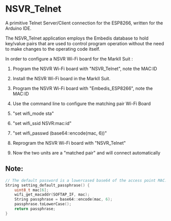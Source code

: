 # NSVR_Telnet

A primitive Telnet Server/Client connection for the ESP8266,
written for the Arduino IDE.

The NSVR_Telnet application employs the Embedis database to hold 
key/value pairs that are used to control program operation without
the need to make changes to the operating code itself.

In order to configure a NSVR Wi-Fi board for the MarkII Suit :

1) Program the NSVR Wi-Fi board with "NSVR_Telnet", note the MAC:ID

2) Install the NSVR Wi-Fi board in the MarkII Suit.

3) Program the NSVR Wi-Fi board with "Embedis_ESP8266", note the MAC:ID

4) Use the command line to configure the matching pair Wi-Fi Board

5) "set wifi_mode sta"

6) "set wifi_ssid NSVR:mac:id"

7) "set wifi_passwd (base64::encode(mac, 6))"

8) Reprogram the NSVR Wi-Fi board with "NSVR_Telnet"

9) Now the two units are a "matched pair" and will connect automatically

Note:
-----
```C
// The default password is a lowercased base64 of the access point MAC.
String setting_default_passphrase() {
    uint8_t mac[6];
    wifi_get_macaddr(SOFTAP_IF, mac);
    String passphrase = base64::encode(mac, 6);
    passphrase.toLowerCase();
    return passphrase;
}
```